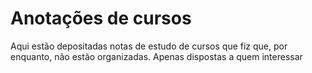 <h1>Anotações de cursos</h1>
  
  Aqui estão depositadas notas de estudo de cursos que fiz que, por enquanto, não estão organizadas. Apenas dispostas a quem interessar
